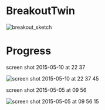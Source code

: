 # BreakoutTwin


![breakout_sketch](https://cloud.githubusercontent.com/assets/1001241/7440832/25babc06-f0cc-11e4-9184-a09efc806f32.jpg)



Progress
========
screen shot 2015-05-10 at 22 37

![screen shot 2015-05-10 at 22 37 45](https://cloud.githubusercontent.com/assets/1001241/7556171/7b66e38c-f766-11e4-8e00-2f5994d6ed14.png)


screen shot 2015-05-05 at 09 56

![screen shot 2015-05-05 at 09 56 15](https://cloud.githubusercontent.com/assets/1001241/7468911/13650112-f30e-11e4-981b-536871aef775.png)
